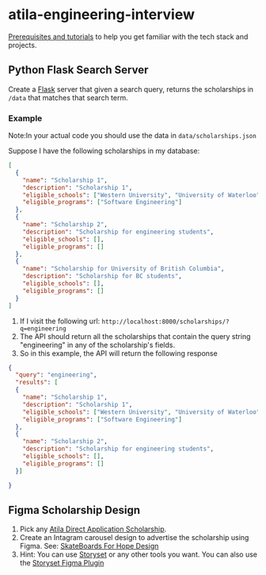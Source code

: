 # atila-engineering-interview

[Prerequisites and tutorials](https://docs.google.com/document/d/1B4FKYcf_wNEAdpCYMe8eMrGH7vICPGJCmDgYkVNS5ew/edit#) to help you get familiar with the tech stack and projects.

## Python Flask Search Server

Create a [Flask](https://flask.palletsprojects.com/en/1.1.x/) server that given a search query, returns the scholarships in `/data` that matches that search term.

### Example


Note:In your actual code you should use the data in `data/scholarships.json`

Suppose I have the following scholarships in my database:

```json
[
  {
    "name": "Scholarship 1",
    "description": "Scholarship 1",
    "eligible_schools": ["Western University", "University of Waterloo"],
    "eligible_programs": ["Software Engineering"]
  },
  {
    "name": "Scholarship 2",
    "description": "Scholarship for engineering students",
    "eligible_schools": [],
    "eligible_programs": []
  },
  {
    "name": "Scholarship for University of British Columbia",
    "description": "Scholarship for BC students",
    "eligible_schools": [],
    "eligible_programs": []
  }
]
```

1. If I visit the following url: `http://localhost:8000/scholarships/?q=engineering`
1. The API should return all the scholarships that contain the query string "engineering" 
in any of the scholarship's fields.
1. So in this example, the API will return the following response
```json
{
  "query": "engineering",
  "results": [
  {
    "name": "Scholarship 1",
    "description": "Scholarship 1",
    "eligible_schools": ["Western University", "University of Waterloo"],
    "eligible_programs": ["Software Engineering"]
  },
  {
    "name": "Scholarship 2",
    "description": "Scholarship for engineering students",
    "eligible_schools": [],
    "eligible_programs": []
  }]

}
```

## Figma Scholarship Design

1. Pick any [Atila Direct Application Scholarship](https://atila.ca/scholarship/direct).
1. Create an Intagram carousel design to advertise the scholarship using Figma. See: [SkateBoards For Hope Design](https://www.instagram.com/p/CLKSucZsxcm/)
1. Hint: You can use [Storyset](https://storyset.com/) or any other tools you want. You can also use the [Storyset Figma Plugin](https://storyset.com/for-figma)
